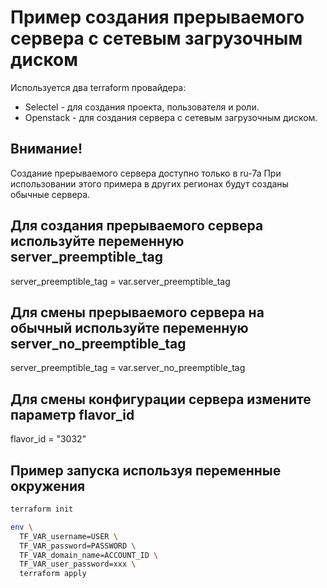 # Пример создания прерываемого сервера с сетевым загрузочным диском

Используется два terraform провайдера:
- Selectel - для создания проекта, пользователя и роли.
- Openstack - для создания сервера с сетевым загрузочным диском.

## Внимание!
Создание прерываемого сервера доступно только в ru-7a
При использовании этого примера в других регионах будут созданы обычные сервера.

## Для создания прерываемого сервера используйте переменную server_preemptible_tag
server_preemptible_tag = var.server_preemptible_tag

## Для смены прерываемого сервера на обычный используйте переменную server_no_preemptible_tag
server_preemptible_tag = var.server_no_preemptible_tag

## Для смены конфигурации сервера измените параметр flavor_id
flavor_id = "3032"

## Пример запуска используя переменные окружения

```sh
terraform init

env \
  TF_VAR_username=USER \
  TF_VAR_password=PASSWORD \
  TF_VAR_domain_name=ACCOUNT_ID \
  TF_VAR_user_password=xxx \
  terraform apply
```
